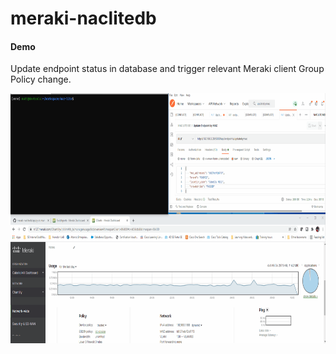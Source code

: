 # meraki-naclitedb

#### Demo
   Update endpoint status in database and trigger relevant Meraki client Group Policy change.
    
   <img src=gifs/naclitemeraki.gif width="650" height="400">
